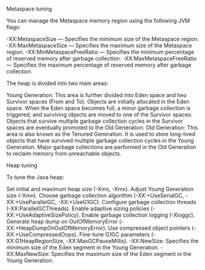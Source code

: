 Metaspace tuning

You can manage the Metaspace memory region using the following JVM flags:

-XX:MetaspaceSize — Specifies the minimum size of the Metaspace region.
-XX:MaxMetaspaceSize — Specifies the maximum size of the Metaspace region.
-XX:MinMetaspaceFreeRatio — Specifies the minimum percentage of reserved memory after garbage collection.
-XX:MaxMetaspaceFreeRatio — Specifies the maximum percentage of reserved memory after garbage collection.


The heap is divided into two main areas:

Young Generation: This area is further divided into Eden space and two Survivor spaces (From and To). Objects are initially allocated in the Eden space. When the Eden space becomes full, a minor garbage collection is triggered, and surviving objects are moved to one of the Survivor spaces. Objects that survive multiple garbage collection cycles in the Survivor spaces are eventually promoted to the Old Generation.
Old Generation: This area is also known as the Tenured Generation. It is used to store long-lived objects that have survived multiple garbage collection cycles in the Young Generation. Major garbage collections are performed in the Old Generation to reclaim memory from unreachable objects.


Heap tuning

To tune the Java heap:

Set initial and maximum heap size (-Xms, -Xmx).
Adjust Young Generation size (-Xmn).
Choose garbage collection algorithm (-XX:+UseSerialGC, -XX:+UseParallelGC, -XX:+UseG1GC).
Configure garbage collection threads (-XX:ParallelGCThreads).
Enable adaptive sizing policies (-XX:+UseAdaptiveSizePolicy).
Enable garbage collection logging (-Xloggc).
Generate heap dump on OutOfMemoryError (-XX:+HeapDumpOnOutOfMemoryError).
Use compressed object pointers (-XX:+UseCompressedOops).
Fine-tune G1GC parameters (-XX:G1HeapRegionSize, -XX:MaxGCPauseMillis).
-XX:NewSize: Specifies the minimum size of the Eden segment in the Young Generation.
-XX:MaxNewSize: Specifies the maximum size of the Eden segment in the Young Generation.